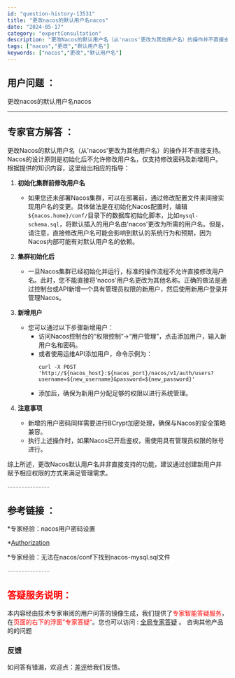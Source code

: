 ```yaml
---
id: "question-history-13531"
title: "更改nacos的默认用户名nacos"
date: "2024-05-17"
category: "expertConsultation"
description: "更改Nacos的默认用户名（从'nacos'更改为其他用户名）的操作并不直接支持。Nacos的设计原则是初始化后不允许修改用户名，仅支持修改密码及新增用户。根据提供的知识内容，这里给出相应的指导：1. **初始化集群前修改用户名**   - 如果您还未部署Nacos集群，可以在部署前，通过修改配置文"
tags: ["nacos","更改","默认用户名"]
keywords: ["nacos","更改","默认用户名"]
---
```


## 用户问题 ： 
 更改nacos的默认用户名nacos  

---------------
## 专家官方解答 ：

更改Nacos的默认用户名（从'nacos'更改为其他用户名）的操作并不直接支持。Nacos的设计原则是初始化后不允许修改用户名，仅支持修改密码及新增用户。根据提供的知识内容，这里给出相应的指导：

1. **初始化集群前修改用户名**
   - 如果您还未部署Nacos集群，可以在部署前，通过修改配置文件来间接实现用户名的变更。具体做法是在初始化Nacos配置时，编辑`${nacos.home}/conf/`目录下的数据库初始化脚本，比如`mysql-schema.sql`，将默认插入的用户名由'nacos'更改为所需的用户名。但是，请注意，直接修改用户名可能会影响到默认的系统行为和预期，因为Nacos内部可能有对默认用户名的依赖。

2. **集群初始化后**
   - 一旦Nacos集群已经初始化并运行，标准的操作流程不允许直接修改用户名。此时，您不能直接将'nacos'用户名更改为其他名称。正确的做法是通过控制台或API新增一个具有管理员权限的新用户，然后使用新用户登录并管理Nacos。

3. **新增用户**
   - 您可以通过以下步骤新增用户：
     - 访问Nacos控制台的“权限控制”->“用户管理”，点击添加用户，输入新用户名和密码。
     - 或者使用运维API添加用户，命令示例为：
       ```shell
       curl -X POST 'http://${nacos_host}:${nacos_port}/nacos/v1/auth/users?username=${new_username}&password=${new_password}'
       ```
     - 添加后，确保为新用户分配足够的权限以进行系统管理。

4. **注意事项**
   - 新增的用户密码同样需要进行BCrypt加密处理，确保与Nacos的安全策略兼容。
   - 执行上述操作时，如果Nacos已开启鉴权，需使用具有管理员权限的账号进行。

综上所述，更改Nacos默认用户名并非直接支持的功能，建议通过创建新用户并赋予相应权限的方式来满足管理需求。


<font color="#949494">---------------</font> 


## 参考链接 ：

*专家经验：nacos用户密码设置 
 
 *[Authorization](https://nacos.io/docs/latest/guide/user/auth)
 
 *专家经验：无法在nacos/conf下找到nacos-mysql.sql文件 


 <font color="#949494">---------------</font> 
 


## <font color="#FF0000">答疑服务说明：</font> 

本内容经由技术专家审阅的用户问答的镜像生成，我们提供了<font color="#FF0000">专家智能答疑服务</font>，在<font color="#FF0000">页面的右下的浮窗”专家答疑“</font>。您也可以访问 : [全局专家答疑](https://answer.opensource.alibaba.com/docs/intro) 。 咨询其他产品的的问题

### 反馈
如问答有错漏，欢迎点：[差评](https://ai.nacos.io/user/feedbackByEnhancerGradePOJOID?enhancerGradePOJOId=13916)给我们反馈。

